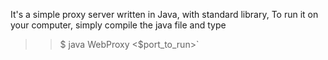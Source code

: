 It's a simple proxy server written in Java, with standard library,
To run it on your computer, simply compile the java file and type
>>$ java WebProxy <$port_to_run>`
